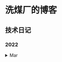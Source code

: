 # 洗煤厂的博客



## 技术日记

### 2022

<details>
<summary>Mar</summary>

  [20220304](https://github.com/4may-mcx/Blog/issues/1)

  [20220305](https://github.com/4may-mcx/Blog/issues/2)

  [20220306](https://github.com/4may-mcx/Blog/issues/3)

  [20220307](https://github.com/4may-mcx/Blog/issues/4)    安恒信息日常实习一面

  [20220308](https://github.com/4may-mcx/Blog/issues/5)

  [20220309](https://github.com/4may-mcx/Blog/issues/6)    安恒信息日常实习二面

  [20220310](https://github.com/4may-mcx/Blog/issues/7)

  [20220313](https://github.com/4may-mcx/Blog/issues/8)    安恒信息日常实习OC

  [20220314](https://github.com/4may-mcx/Blog/issues/9)

  [20220315](https://github.com/4may-mcx/Blog/issues/10)

  [20220317](https://github.com/4may-mcx/Blog/issues/11)

  [20220319](https://github.com/4may-mcx/Blog/issues/12)

  [20220321](https://github.com/4may-mcx/Blog/issues/13)

  [20220322](https://github.com/4may-mcx/Blog/issues/14)

  [20220323](https://github.com/4may-mcx/Blog/issues/15)

  [20220324](https://github.com/4may-mcx/Blog/issues/16)

  [20220329](https://github.com/4may-mcx/Blog/issues/17)
</details>
